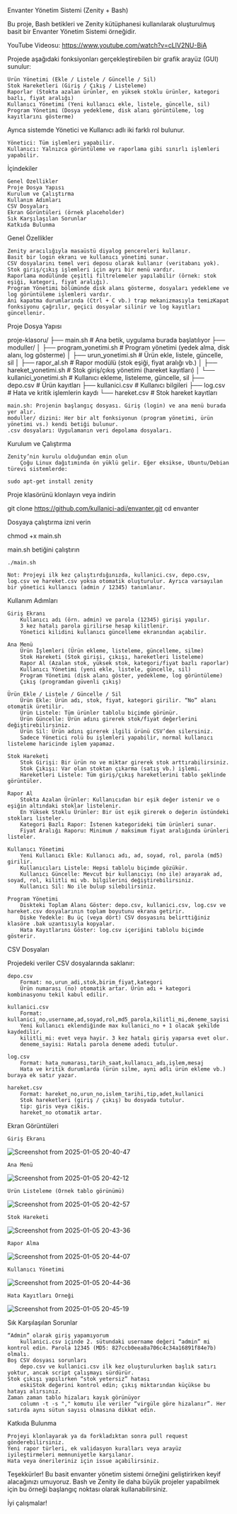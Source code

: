 Envanter Yönetim Sistemi (Zenity + Bash)

Bu proje, Bash betikleri ve Zenity kütüphanesi kullanılarak oluşturulmuş basit bir Envanter Yönetim Sistemi örneğidir. 

YouTube Videosu: https://www.youtube.com/watch?v=cLIV2NU-BiA

Projede aşağıdaki fonksiyonları gerçekleştirebilen bir grafik arayüz (GUI) sunulur:

    Ürün Yönetimi (Ekle / Listele / Güncelle / Sil)
    Stok Hareketleri (Giriş / Çıkış / Listeleme)
    Raporlar (Stokta azalan ürünler, en yüksek stoklu ürünler, kategori bazlı, fiyat aralığı)
    Kullanıcı Yönetimi (Yeni kullanıcı ekle, listele, güncelle, sil)
    Program Yönetimi (Dosya yedekleme, disk alanı görüntüleme, log kayıtlarını gösterme)

Ayrıca sistemde Yönetici ve Kullanıcı adlı iki farklı rol bulunur.

    Yönetici: Tüm işlemleri yapabilir.
    Kullanıcı: Yalnızca görüntüleme ve raporlama gibi sınırlı işlemleri yapabilir.

İçindekiler

    Genel Özellikler
    Proje Dosya Yapısı
    Kurulum ve Çalıştırma
    Kullanım Adımları
    CSV Dosyaları
    Ekran Görüntüleri (örnek placeholder)
    Sık Karşılaşılan Sorunlar
    Katkıda Bulunma

Genel Özellikler

    Zenity aracılığıyla masaüstü diyalog pencereleri kullanır.
    Basit bir login ekranı ve kullanıcı yönetimi sunar.
    CSV dosyalarını temel veri deposu olarak kullanır (veritabanı yok).
    Stok giriş/çıkış işlemleri için ayrı bir menü vardır.
    Raporlama modülünde çeşitli filtrelemeler yapılabilir (örnek: stok eşiği, kategori, fiyat aralığı).
    Program Yönetimi bölümünde disk alanı gösterme, dosyaları yedekleme ve log görüntüleme işlemleri vardır.
    Ani kapatma durumlarında (Ctrl + C vb.) trap mekanizmasıyla temizKapat fonksiyonu çağrılır, geçici dosyalar silinir ve log kayıtları güncellenir.

Proje Dosya Yapısı

proje-klasoru/
├── main.sh                       # Ana betik, uygulama burada başlatılıyor
├── moduller/
│   ├── program_yonetimi.sh       # Program yönetimi (yedek alma, disk alanı, log gösterme)
│   ├── urun_yonetimi.sh          # Ürün ekle, listele, güncelle, sil
│   ├── rapor_al.sh              # Rapor modülü (stok eşiği, fiyat aralığı vb.)
│   ├── hareket_yonetimi.sh       # Stok giriş/çıkış yönetimi (hareket kayıtları)
│   └── kullanici_yonetimi.sh     # Kullanıcı ekleme, listeleme, güncelle, sil
├── depo.csv                      # Ürün kayıtları
├── kullanici.csv                 # Kullanıcı bilgileri
├── log.csv                       # Hata ve kritik işlemlerin kaydı
└── hareket.csv                   # Stok hareket kayıtları

    main.sh: Projenin başlangıç dosyası. Giriş (login) ve ana menü burada yer alır.
    moduller/ dizini: Her bir alt fonksiyonun (program yönetimi, ürün yönetimi vs.) kendi betiği bulunur.
    .csv dosyaları: Uygulamanın veri depolama dosyaları.

Kurulum ve Çalıştırma

    Zenity’nin kurulu olduğundan emin olun
        Çoğu Linux dağıtımında ön yüklü gelir. Eğer eksikse, Ubuntu/Debian türevi sistemlerde:

    sudo apt-get install zenity

Proje klasörünü klonlayın veya indirin

git clone https://github.com/kullanici-adi/envanter.git
cd envanter

Dosyaya çalıştırma izni verin

chmod +x main.sh

main.sh betiğini çalıştırın

    ./main.sh

    Not: Projeyi ilk kez çalıştırdığınızda, kullanici.csv, depo.csv, log.csv ve hareket.csv yoksa otomatik oluşturulur. Ayrıca varsayılan bir yönetici kullanıcı (admin / 12345) tanımlanır.

Kullanım Adımları

    Giriş Ekranı
        Kullanıcı adı (örn. admin) ve parola (12345) girişi yapılır.
        3 kez hatalı parola girilirse hesap kilitlenir.
        Yönetici kilidini kullanıcı güncelleme ekranından açabilir.

    Ana Menü
        Ürün İşlemleri (Ürün ekleme, listeleme, güncelleme, silme)
        Stok Hareketi (Stok girişi, çıkışı, hareketleri listeleme)
        Rapor Al (Azalan stok, yüksek stok, kategori/fiyat bazlı raporlar)
        Kullanıcı Yönetimi (yeni ekle, listele, güncelle, sil)
        Program Yönetimi (disk alanı göster, yedekleme, log görüntüleme)
        Çıkış (programdan güvenli çıkış)

    Ürün Ekle / Listele / Güncelle / Sil
        Ürün Ekle: Ürün adı, stok, fiyat, kategori girilir. “No” alanı otomatik üretilir.
        Ürün Listele: Tüm ürünler tablolu biçimde görünür.
        Ürün Güncelle: Ürün adını girerek stok/fiyat değerlerini değiştirebilirsiniz.
        Ürün Sil: Ürün adını girerek ilgili ürünü CSV’den silersiniz.
        Sadece Yönetici rolü bu işlemleri yapabilir, normal kullanıcı listeleme haricinde işlem yapamaz.

    Stok Hareketi
        Stok Girişi: Bir ürün no ve miktar girerek stok arttırabilirsiniz.
        Stok Çıkışı: Var olan stoktan çıkarma (satış vb.) işlemi.
        Hareketleri Listele: Tüm giriş/çıkış hareketlerini tablo şeklinde görüntüler.

    Rapor Al
        Stokta Azalan Ürünler: Kullanıcıdan bir eşik değer istenir ve o eşiğin altındaki stoklar listelenir.
        En Yüksek Stoklu Ürünler: Bir üst eşik girerek o değerin üstündeki stokları listeler.
        Kategori Bazlı Rapor: İstenen kategorideki tüm ürünleri sunar.
        Fiyat Aralığı Raporu: Minimum / maksimum fiyat aralığında ürünleri listeler.

    Kullanıcı Yönetimi
        Yeni Kullanıcı Ekle: Kullanıcı adı, ad, soyad, rol, parola (md5) girilir.
        Kullanıcıları Listele: Hepsi tablolu biçimde gözükür.
        Kullanıcı Güncelle: Mevcut bir kullanıcıyı (no ile) arayarak ad, soyad, rol, kilitli mi vb. bilgilerini değiştirebilirsiniz.
        Kullanıcı Sil: No ile bulup silebilirsiniz.

    Program Yönetimi
        Diskteki Toplam Alanı Göster: depo.csv, kullanici.csv, log.csv ve hareket.csv dosyalarının toplam boyutunu ekrana getirir.
        Diske Yedekle: Bu üç (veya dört) CSV dosyasını belirttiğiniz klasöre .bak uzantısıyla kopyalar.
        Hata Kayıtlarını Göster: log.csv içeriğini tablolu biçimde gösterir.

CSV Dosyaları

Projedeki veriler CSV dosyalarında saklanır:

    depo.csv
        Format: no,urun_adi,stok,birim_fiyat,kategori
        Ürün numarası (no) otomatik artar. Ürün adı + kategori kombinasyonu tekil kabul edilir.

    kullanici.csv
        Format: kullanici_no,username,ad,soyad,rol,md5_parola,kilitli_mi,deneme_sayisi
        Yeni kullanıcı eklendiğinde max kullanici_no + 1 olacak şekilde kaydedilir.
        kilitli_mi: evet veya hayir. 3 kez hatalı giriş yaparsa evet olur.
        deneme_sayisi: Hatalı parola deneme adedi tutulur.

    log.csv
        Format: hata_numarası,tarih_saat,kullanıcı_adı,işlem,mesaj
        Hata ve kritik durumlarda (ürün silme, aynı adlı ürün ekleme vb.) buraya ek satır yazar.

    hareket.csv
        Format: hareket_no,urun_no,islem_tarihi,tip,adet,kullanici
        Stok hareketleri (giriş / çıkış) bu dosyada tutulur.
        tip: giris veya cikis.
        hareket_no otomatik artar.

Ekran Görüntüleri

    Giriş Ekranı
![Screenshot from 2025-01-05 20-40-47](https://github.com/user-attachments/assets/befa6f5f-c0e8-4510-be67-10e7215286b1)

    Ana Menü
![Screenshot from 2025-01-05 20-42-12](https://github.com/user-attachments/assets/f44d64ee-3711-40f5-9e55-678bfc57053f)

    Ürün Listeleme (Örnek tablo görünümü)
![Screenshot from 2025-01-05 20-42-57](https://github.com/user-attachments/assets/a98deaa4-bd58-4fa2-8707-2aab37e83ec6)

    Stok Hareketi
![Screenshot from 2025-01-05 20-43-36](https://github.com/user-attachments/assets/a21ce75f-fb3b-4df5-97f1-386702cc97b8)

    Rapor Alma
![Screenshot from 2025-01-05 20-44-07](https://github.com/user-attachments/assets/3587cb63-354a-4119-8bb0-ed092cee21b6)

    Kullanıcı Yönetimi
![Screenshot from 2025-01-05 20-44-36](https://github.com/user-attachments/assets/20ce2d87-d0e7-4400-b30b-0a1c5a81e99f)

    Hata Kayıtları Örneği
  ![Screenshot from 2025-01-05 20-45-19](https://github.com/user-attachments/assets/6a3cbd01-93a7-46ac-aa8e-6e6083704d58)
  

    

Sık Karşılaşılan Sorunlar

    “Admin” olarak giriş yapamıyorum
        kullanici.csv içinde 2. sütundaki username değeri “admin” mi kontrol edin. Parola 12345 (MD5: 827ccb0eea8a706c4c34a16891f84e7b) olmalı.
    Boş CSV dosyası sorunları
        depo.csv ve kullanici.csv ilk kez oluşturulurken başlık satırı yoktur, ancak script çalışmayı sürdürür.
    Stok çıkışı yapılırken “stok yetersiz” hatası
        eskiStok değerini kontrol edin; çıkış miktarından küçükse bu hatayı alırsınız.
    Zaman zaman tablo hizaları kayık görünüyor
        column -t -s "," komutu ile veriler “virgüle göre hizalanır”. Her satırda aynı sütun sayısı olmasına dikkat edin.

Katkıda Bulunma

    Projeyi klonlayarak ya da forkladıktan sonra pull request gönderebilirsiniz.
    Yeni rapor türleri, ek validasyon kuralları veya arayüz iyileştirmeleri memnuniyetle karşılanır.
    Hata veya önerileriniz için issue açabilirsiniz.

Teşekkürler! Bu basit envanter yönetim sistemi örneğini geliştirirken keyif alacağınızı umuyoruz. Bash ve Zenity ile daha büyük projeler yapabilmek için bu örneği başlangıç noktası olarak kullanabilirsiniz.

İyi çalışmalar!
